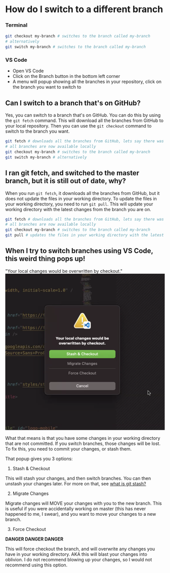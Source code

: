 # How do I switch to a different branch

### Terminal
```bash
git checkout my-branch # switches to the branch called my-branch
# alternatively
git switch my-branch # switches to the branch called my-branch
```

### VS Code
- Open VS Code
- Click on the Branch button in the bottom left corner
- A menu will popup showing all the branches in your repository, click on the branch you want to switch to


## Can I switch to a branch that's on GitHub?

Yes, you can switch to a branch that's on GitHub. You can do this by using the `git fetch` command. This will download all the branches from GitHub to your local repository. Then you can use the `git checkout` command to switch to the branch you want.

```bash
git fetch # downloads all the branches from GitHub, lets say there was a branch called my-branch
# all branches are now available locally
git checkout my-branch # switches to the branch called my-branch
git switch my-branch # alternatively
```

## I ran git fetch, and switched to the master branch, but it is still out of date, why?

When you run `git fetch`, it downloads all the branches from GitHub, but it does not update the files in your working directory. To update the files in your working directory, you need to run `git pull`. This will update your working directory with the latest changes from the branch you are on.

```bash
git fetch # downloads all the branches from GitHub, lets say there was a branch called my-branch
# all branches are now available locally
git checkout my-branch # switches to the branch called my-branch
git pull # updates the files in your working directory with the latest changes from the branch you are on
```

## When I try to switch branches using VS Code, this weird thing pops up!
"Your local changes would be overwritten by checkout."
![](/media/VS%20Code%20Switch%20Error.png)

What that means is that you have some changes in your working directory that are not committed. If you switch branches, those changes will be lost. To fix this, you need to commit your changes, or stash them. 

That popup gives you 3 options:

1. Stash & Checkout

This will stash your changes, and then switch branches. You can then unstash your changes later.
For more on that, see [what is git stash?](/docs/general/what-is-git-stash.md)

2. Migrate Changes

Migrate changes will MOVE your changes with you to the new branch. This is useful if you were accidentally working on master (this has never happened to me, I swear), and you want to move your changes to a new branch.

3. Force Checkout

**DANGER DANGER DANGER**

This will force checkout the branch, and will overwrite any changes you have in your working directory. AKA this will blast your changes into oblivion. I do not recommend blowing up your changes, so I would not recommend using this option.

